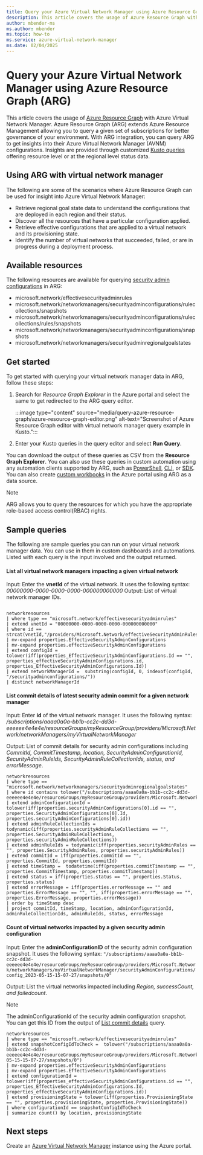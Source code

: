 ```yaml
---
title: Query your Azure Virtual Network Manager using Azure Resource Graph (ARG)
description: This article covers the usage of Azure Resource Graph with Azure Virtual Network Manager.
author: mbender-ms
ms.author: mbender
ms.topic: how-to
ms.service: azure-virtual-network-manager
ms.date: 02/04/2025
---
```


# Query your Azure Virtual Network Manager using Azure Resource Graph (ARG)

This article covers the usage of [Azure Resource Graph](../governance/resource-graph/overview.md) with Azure Virtual Network Manager. Azure Resource Graph (ARG) extends Azure Resource Management allowing you to query a given set of subscriptions for better governance of your environment. With ARG integration, you can query ARG to get insights into their Azure Virtual Network Manager (AVNM) configurations. Insights are provided through customized [Kusto queries](/azure/data-explorer/kusto/query/) offering resource level or at the regional level status data.

## Using ARG with virtual network manager

The following are some of the scenarios where Azure Resource Graph can be used for insight into Azure Virtual Network Manager:

- Retrieve regional goal state data to understand the configurations that are deployed in each region and their status.
- Discover all the resources that have a particular configuration applied.
- Retrieve effective configurations that are applied to a virtual network and its provisioning state.
- Identify the number of virtual networks that succeeded, failed, or are in progress during a deployment process.

## Available resources

The following resources are available for querying [security admin configurations](concept-security-admins.md) in ARG:

- microsoft.network/effectivesecurityadminrules
- microsoft.network/networkmanagers/securityadminconfigurations/rulecollections/snapshots
- microsoft.network/networkmanagers/securityadminconfigurations/rulecollections/rules/snapshots
- microsoft.network/networkmanagers/securityadminconfigurations/snapshots
- microsoft.network/networkmanagers/securityadminregionalgoalstates

## Get started

To get started with querying your virtual network manager data in ARG, follow these steps:

1. Search for *Resource Graph Explorer* in the Azure portal and select the same to get redirected to the ARG query editor.

    :::image type="content" source="media/query-azure-resource-graph/azure-resource-graph-editor.png" alt-text="Screenshot of Azure Resource Graph editor with virtual network manager query example in Kusto.":::

1. Enter your Kusto queries in the query editor and select **Run Query**.

You can download the output of these queries as CSV from the **Resource Graph Explorer**. You can also use these queries in custom automation using any automation clients supported by ARG, such as [PowerShell](../governance/resource-graph/first-query-powershell.md), [CLI](../governance/resource-graph/first-query-azurecli.md), or [SDK](../governance/resource-graph/first-query-python.md). You can also create [custom workbooks](/azure/azure-monitor/visualize/workbooks-overview) in the Azure portal using ARG as a data source.

> [!NOTE]
> ARG allows you to query the resources for which you have the appropriate role-based access control(RBAC) rights.

## Sample queries

The following are sample queries you can run on your virtual network manager data. You can use in them in custom dashboards and automations. Listed with each query is the input involved and the output returned.

#### List all virtual network managers impacting a given virtual network

Input: Enter the **vnetId** of the virtual network. It uses the following syntax: *00000000-0000-0000-0000-000000000000*
Output: List of virtual network manager IDs.

```kusto

networkresources
| where type == "microsoft.network/effectivesecurityadminrules"
| extend vnetId = "00000000-0000-0000-0000-000000000000"
| where id == strcat(vnetId,"/providers/Microsoft.Network/effectiveSecurityAdminRules/default")
| mv-expand properties.EffectiveSecurityAdminConfigurations
| mv-expand properties.effectiveSecurityAdminConfigurations
| extend configId = tolower(iff(properties_EffectiveSecurityAdminConfigurations.Id == "", properties_effectiveSecurityAdminConfigurations.id, properties_EffectiveSecurityAdminConfigurations.Id))
| extend networkManagerId =  substring(configId, 0, indexof(configId, "/securityadminconfigurations/"))
| distinct networkManagerId

```

#### List commit details of latest security admin commit for a given network manager

Input: Enter **id** of the virtual network manager. It uses the following syntax: */subscriptions/aaaa0a0a-bb1b-cc2c-dd3d-eeeeee4e4e4e/resourceGroups/myResourceGroup/providers/Microsoft.Network/networkManagers/myVirtualNetworkManager*

Output: List of commit details for security admin configurations including *CommitId, CommitTimestamp, location, SecurityAdminConfigurationId, SecurityAdminRuleIds, SecurityAdminRuleCollectionIds, status, and errorMessage*.

```kusto
networkresources
| where type == "microsoft.network/networkmanagers/securityadminregionalgoalstates"
| where id contains tolower("/subscriptions/aaaa0a0a-bb1b-cc2c-dd3d-eeeeee4e4e4e/resourceGroups/myResourceGroup/providers/Microsoft.Network/networkManagers/myVirtualNetworkManager")
| extend adminConfigurationId = tolower(iff(properties.securityAdminConfigurations[0].id == "", properties.SecurityAdminConfigurations[0].Id, properties.securityAdminConfigurations[0].id))
| extend adminRuleCollectionIds = todynamic(iff(properties.securityAdminRuleCollections == "", properties.SecurityAdminRuleCollections, properties.securityAdminRuleCollections))
| extend adminRuleIds = todynamic(iff(properties.securityAdminRules == "", properties.SecurityAdminRules, properties.securityAdminRules))
| extend commitId = iff(properties.commitId == "", properties.CommitId, properties.commitId)
| extend timeStamp =  todatetime(iff(properties.commitTimestamp == "", properties.CommitTimestamp, properties.commitTimestamp))
| extend status = iff(properties.status == "", properties.Status, properties.status)
| extend errorMessage = iff(properties.errorMessage == "" and properties.ErrorMessage == "", "", iff(properties.errorMessage == "", properties.ErrorMessage, properties.errorMessage))
| order by timeStamp desc 
| project commitId, timeStamp, location, adminConfigurationId, adminRuleCollectionIds, adminRuleIds, status, errorMessage
```

#### Count of virtual networks impacted by a given security admin configuration

Input: Enter the **adminConfigurationID** of the security admin configuration snapshot. It uses the following syntax:
`"/subscriptions/aaaa0a0a-bb1b-cc2c-dd3d-eeeeee4e4e4e/resourceGroups/myResourceGroup/providers/Microsoft.Network/networkManagers/myVirtualNetworkManager/securityAdminConfigurations/config_2023-05-15-15-07-27/snapshots/0"`

Output: List the virtual networks impacted including *Region, successCount, and failedcount*.

> [!NOTE]
> The adminConfigurationId of the security admin configuration snapshot. You can get this ID from the output of [List commit details](#list-commit-details-of-latest-security-admin-commit-for-a-given-network-manager) query.

```kusto
networkresources
| where type == "microsoft.network/effectivesecurityadminrules"
| extend snapshotConfigIdToCheck =  tolower("/subscriptions/aaaa0a0a-bb1b-cc2c-dd3d-eeeeee4e4e4e/resourceGroups/myResourceGroup/providers/Microsoft.Network/networkManagers/myVirtualNetworkManager/securityAdminConfigurations/config_2023-05-15-15-07-27/snapshots/0")
| mv-expand properties.effectiveSecurityAdminConfigurations
| mv-expand properties.EffectiveSecurityAdminConfigurations
| extend configurationId = tolower(iff(properties_effectiveSecurityAdminConfigurations.id == "", properties_EffectiveSecurityAdminConfigurations.Id, properties_effectiveSecurityAdminConfigurations.id))
| extend provisioningState = tolower(iff(properties.ProvisioningState == "", properties.provisioningState, properties.ProvisioningState))
| where configurationId == snapshotConfigIdToCheck
| summarize count() by location, provisioningState
```

## Next steps

Create an [Azure Virtual Network Manager](create-virtual-network-manager-portal.md) instance using the Azure portal.
